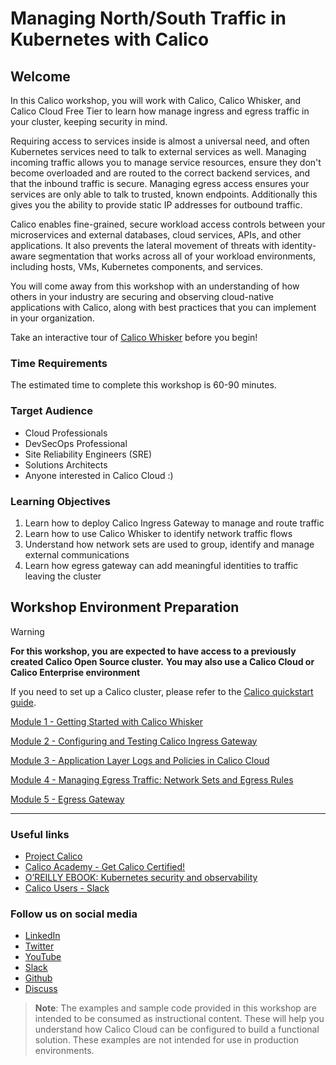# Managing North/South Traffic in Kubernetes with Calico

## Welcome

In this Calico workshop, you will work with Calico, Calico Whisker, and Calico Cloud Free Tier to learn how manage ingress and egress traffic in your cluster, keeping security in mind.  

Requiring access to services inside is almost a universal need, and often Kubernetes services need to talk to external services as well. Managing incoming traffic allows you to manage service resources, ensure they don't become overloaded and are routed to the correct backend services, and that the inbound traffic is secure. Managing egress access ensures your services are only able to talk to trusted, known endpoints. Additionally this gives you the ability to provide static IP addresses for outbound traffic.

Calico enables fine-grained, secure workload access controls between your microservices and external databases, cloud services, APIs, and other applications. It also prevents the lateral movement of threats with identity-aware segmentation that works across all of your workload environments, including hosts, VMs, Kubernetes components, and services.

You will come away from this workshop with an understanding of how others in your industry are securing and observing cloud-native applications with Calico, along with best practices that you can implement in your organization.

Take an interactive tour of [Calico Whisker](https://app.arcade.software/share/eaXRLqtdnjomS6tSh3Pg) before you begin!

### Time Requirements

The estimated time to complete this workshop is 60-90 minutes.

### Target Audience

- Cloud Professionals
- DevSecOps Professional
- Site Reliability Engineers (SRE)
- Solutions Architects
- Anyone interested in Calico Cloud :)

### Learning Objectives

1. Learn how to deploy Calico Ingress Gateway to manage and route traffic
2. Learn how to use Calico Whisker to identify network traffic flows
3. Understand how network sets are used to group, identify and manage external communications
4. Learn how egress gateway can add meaningful identities to traffic leaving the cluster
   

## Workshop Environment Preparation

> [!WARNING]
> **For this workshop, you are expected to have access to a previously created Calico Open Source cluster.**
> **You may also use a Calico Cloud or Calico Enterprise environment**

If you need to set up a Calico cluster, please refer to the [Calico quickstart guide](https://docs.tigera.io/calico/latest/getting-started/kubernetes/quickstart).

[Module 1 - Getting Started with Calico Whisker](modules/module-1.md) 

[Module 2 - Configuring and Testing Calico Ingress Gateway](modules/module-2.md) 

[Module 3 - Application Layer Logs and Policies in Calico Cloud](modules/module-3.md)  

[Module 4 - Managing Egress Traffic: Network Sets and Egress Rules](modules/module-4.md) 

[Module 5 - Egress Gateway](modules/module-5.md) 

---

### Useful links

- [Project Calico](https://www.tigera.io/project-calico/)
- [Calico Academy - Get Calico Certified!](https://academy.tigera.io/)
- [O’REILLY EBOOK: Kubernetes security and observability](https://www.tigera.io/lp/kubernetes-security-and-observability-ebook)
- [Calico Users - Slack](https://slack.projectcalico.org/)

### Follow us on social media

- [LinkedIn](https://www.linkedin.com/company/tigera/)
- [Twitter](https://twitter.com/tigeraio)
- [YouTube](https://www.youtube.com/channel/UC8uN3yhpeBeerGNwDiQbcgw/)
- [Slack](https://calicousers.slack.com/)
- [Github](https://github.com/tigera-solutions/)
- [Discuss](https://discuss.projectcalico.tigera.io/)

> **Note**: The examples and sample code provided in this workshop are intended to be consumed as instructional content. These will help you understand how Calico Cloud can be configured to build a functional solution. These examples are not intended for use in production environments.